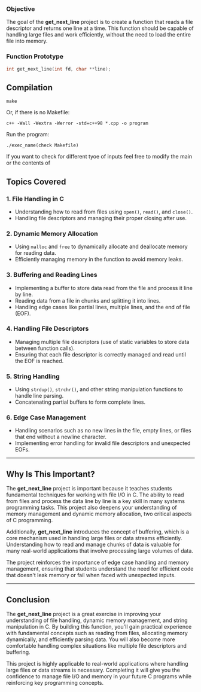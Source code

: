 ### Objective
The goal of the **get_next_line** project is to create a function that reads a file descriptor and returns one line at a time. This function should be capable of handling large files and work efficiently, without the need to load the entire file into memory.

### Function Prototype
```c
int get_next_line(int fd, char **line);
```
## Compilation

```
make
```
Or, if there is no Makefile:
```
c++ -Wall -Wextra -Werror -std=c++98 *.cpp -o program
```
Run the program:
```
./exec_name(check Makefile)

```
If you want to check for different tyoe of inputs feel free to modify the main or the contents of 


## Topics Covered

### 1. **File Handling in C**
   - Understanding how to read from files using `open()`, `read()`, and `close()`.
   - Handling file descriptors and managing their proper closing after use.
   
### 2. **Dynamic Memory Allocation**
   - Using `malloc` and `free` to dynamically allocate and deallocate memory for reading data.
   - Efficiently managing memory in the function to avoid memory leaks.

### 3. **Buffering and Reading Lines**
   - Implementing a buffer to store data read from the file and process it line by line.
   - Reading data from a file in chunks and splitting it into lines.
   - Handling edge cases like partial lines, multiple lines, and the end of file (EOF).

### 4. **Handling File Descriptors**
   - Managing multiple file descriptors (use of static variables to store data between function calls).
   - Ensuring that each file descriptor is correctly managed and read until the EOF is reached.

### 5. **String Handling**
   - Using `strdup()`, `strchr()`, and other string manipulation functions to handle line parsing.
   - Concatenating partial buffers to form complete lines.

### 6. **Edge Case Management**
   - Handling scenarios such as no new lines in the file, empty lines, or files that end without a newline character.
   - Implementing error handling for invalid file descriptors and unexpected EOFs.

---

## Why Is This Important?

The **get_next_line** project is important because it teaches students fundamental techniques for working with file I/O in C. The ability to read from files and process the data line by line is a key skill in many systems programming tasks. This project also deepens your understanding of memory management and dynamic memory allocation, two critical aspects of C programming.

Additionally, **get_next_line** introduces the concept of buffering, which is a core mechanism used in handling large files or data streams efficiently. Understanding how to read and manage chunks of data is valuable for many real-world applications that involve processing large volumes of data.

The project reinforces the importance of edge case handling and memory management, ensuring that students understand the need for efficient code that doesn't leak memory or fail when faced with unexpected inputs.

---

## Conclusion

The **get_next_line** project is a great exercise in improving your understanding of file handling, dynamic memory management, and string manipulation in C. By building this function, you'll gain practical experience with fundamental concepts such as reading from files, allocating memory dynamically, and efficiently parsing data. You will also become more comfortable handling complex situations like multiple file descriptors and buffering.

This project is highly applicable to real-world applications where handling large files or data streams is necessary. Completing it will give you the confidence to manage file I/O and memory in your future C programs while reinforcing key programming concepts.
